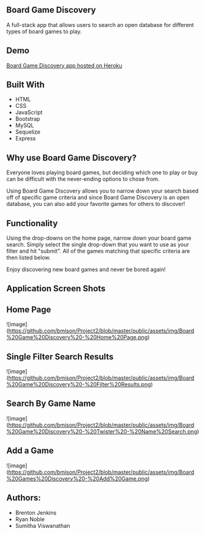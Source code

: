 ## Board Game Discovery
A full-stack app that allows users to search an open database for different types of board games to play.

## Demo

[Board Game Discovery app hosted on Heroku ](https://boardgame-discovery.herokuapp.com/)

## Built With

* HTML
* CSS
* JavaScript
* Bootstrap
* MySQL
* Sequelize
* Express

## Why use Board Game Discovery?
Everyone loves playing board games, but deciding which one to play or buy can be difficult with the never-ending options to chose from. 

Using Board Game Discovery allows you to narrow down your search based off of specific game criteria and since Board Game Discovery is an open database, you can also add your favorite games for others to discover!

## Functionality
Using the drop-downs on the home page, narrow down your board game search. Simply select the single drop-down that you want to use as your filter and hit "submit". All of the games matching that specific criteria are then listed below.

Enjoy discovering new board games and never be bored again!

## Application Screen Shots

## Home Page
![image]
(https://github.com/bmison/Project2/blob/master/public/assets/img/Board%20Game%20Discovery%20-%20Home%20Page.png)

## Single Filter Search Results
![image]
(https://github.com/bmison/Project2/blob/master/public/assets/img/Board%20Game%20Discovery%20-%20Filter%20Results.png)

## Search By Game Name
![image]
(https://github.com/bmison/Project2/blob/master/public/assets/img/Board%20Game%20Discovery%20-%20Twister%20-%20Name%20Search.png)

## Add a Game
![image]
(https://github.com/bmison/Project2/blob/master/public/assets/img/Board%20Games%20Discovery%20-%20Add%20Game.png)

## Authors:
* Brenton Jenkins
* Ryan Noble
* Sumitha Viswanathan
